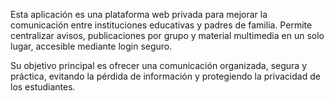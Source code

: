 Esta aplicación es una plataforma web privada para mejorar la comunicación entre instituciones educativas y padres de familia. Permite centralizar avisos, publicaciones por grupo y material multimedia en un solo lugar, accesible mediante login seguro.

Su objetivo principal es ofrecer una comunicación organizada, segura y práctica, evitando la pérdida de información y protegiendo la privacidad de los estudiantes.